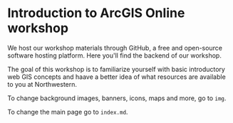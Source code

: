 # Introduction to ArcGIS Online workshop
We host our workshop materials through GitHub, a free and open-source software hosting platform. Here you'll find the backend of our workshop. 

The goal of this workshop is to familiarize yourself with basic introductory web GIS concepts and haave a better idea of what resources are available to you at Northwestern. 

To change background images, banners, icons, maps and more, go to `img`. 

To change the main page go to `index.md`. 

